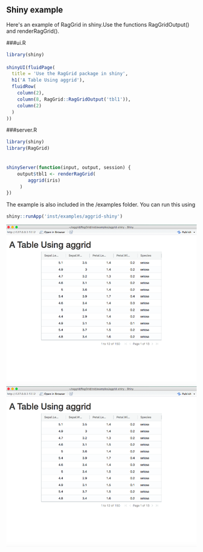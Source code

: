 ## Shiny example

Here's an example of RagGrid in shiny.Use the functions RagGridOutput() and renderRagGrid().

###ui.R
```r
library(shiny)

shinyUI(fluidPage(
  title = 'Use the RagGrid package in shiny',
  h1('A Table Using aggrid'),
  fluidRow(
    column(2),
    column(8, RagGrid::RagGridOutput('tbl1')),
    column(2)
  )
))

```

###server.R
```r
library(shiny)
library(RagGrid)


shinyServer(function(input, output, session) {
    output$tbl1 <- renderRagGrid(
        aggrid(iris)
     )
})
```

The example is also included in the /examples folder.
You can run this using

```r
shiny::runApp('inst/examples/aggrid-shiny')
```

![](assets/shiny-example.png)
![](/assets/shiny-example.png)
